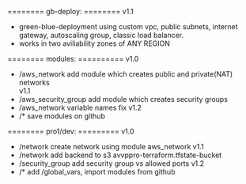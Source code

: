 
======== gb-deploy: ========
 v1.1
 - green-blue-deployment using custom vpc, public subnets, internet gateway, autoscaling group, classic load balancer.
 - works in two aviliability zones of ANY REGION

======== modules: ==========
 v1.0
 - /aws_network        add module which creates public and private(NAT) networks  
 v1.1
 - /aws_security_group add module which creates security groups
 - /aws_network        variable names fix
 v1.2
 - /*                  save modules on github
 
======== pro1/dev: =========
 v1.0
 - /network            create network using module aws_network
 v1.1
 - /network            add backend to s3  avvppro-terraform.tfstate-bucket
 - /security_group     add security group vs allowed ports
 v1.2
 - /*                  add /global_vars, import modules from github
